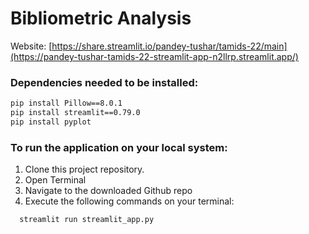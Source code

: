 # Bibliometric Analysis

Website: [https://share.streamlit.io/pandey-tushar/tamids-22/main](https://pandey-tushar-tamids-22-streamlit-app-n2llrp.streamlit.app/)

### Dependencies needed to be installed:
```sh
pip install Pillow==8.0.1
pip install streamlit==0.79.0
pip install pyplot
```

### To run the application on your local system: 
1. Clone this project repository.
2. Open Terminal 
3. Navigate to the downloaded Github repo
4. Execute the following commands on your terminal:
```sh
  streamlit run streamlit_app.py
```
